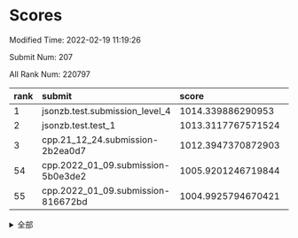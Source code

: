 # Scores

Modified Time: 2022-02-19 11:19:26

Submit Num: 207

All Rank Num: 220797

| rank |               submit               |       score        |       sigma        | pk_num |
| :--- | :--------------------------------- | :----------------- | :----------------- | :----- |
| 1    | jsonzb.test.submission_level_4     | 1014.339886290953  | 0.8548157106795196 | 4268   |
| 2    | jsonzb.test.test_1                 | 1013.3117767571524 | 0.82592564863737   | 4261   |
| 3    | cpp.21_12_24.submission-2b2ea0d7   | 1012.3947370872903 | 0.8017087424050219 | 4272   |
| 54   | cpp.2022_01_09.submission-5b0e3de2 | 1005.9201246719844 | 0.7235094977998742 | 4268   |
| 55   | cpp.2022_01_09.submission-816672bd | 1004.9925794670421 | 0.7174225568516184 | 4271   |


<details>
<summary>全部</summary>

| rank |                 submit                 |       score        |       sigma        | pk_num |
| :--- | :------------------------------------- | :----------------- | :----------------- | :----- |
| 1    | jsonzb.test.submission_level_4         | 1014.339886290953  | 0.8548157106795196 | 4268   |
| 2    | jsonzb.test.test_1                     | 1013.3117767571524 | 0.82592564863737   | 4261   |
| 3    | cpp.21_12_24.submission-2b2ea0d7       | 1012.3947370872903 | 0.8017087424050219 | 4272   |
| 4    | gobigger.level_3.submission_level_3_19 | 1012.1090780928744 | 0.7867476917151096 | 4268   |
| 5    | gobigger.level_3.submission_level_3_32 | 1011.5791884651773 | 0.7657233977699881 | 4270   |
| 6    | gobigger.level_3.submission_level_3_2  | 1011.5198982661686 | 0.8014406604126935 | 4269   |
| 7    | gobigger.level_3.submission_level_3_4  | 1011.458216210382  | 0.7827127292333447 | 4265   |
| 8    | gobigger.level_3.submission_level_3_35 | 1011.2812336637559 | 0.7719054916803935 | 4267   |
| 9    | gobigger.level_3.submission_level_3_7  | 1011.0755148871959 | 0.78882637285241   | 4268   |
| 10   | gobigger.level_3.submission_level_3_10 | 1010.9216307824518 | 0.7587666845440892 | 4262   |
| 11   | gobigger.level_3.submission_level_3_25 | 1010.8565538052308 | 0.7586780083097724 | 4263   |
| 12   | gobigger.level_3.submission_level_3_12 | 1010.7966774055916 | 0.741623837320381  | 4265   |
| 13   | gobigger.level_3.submission_level_3_27 | 1010.68959926995   | 0.7848002174413725 | 4269   |
| 14   | gobigger.level_3.submission_level_3_29 | 1010.5308188017055 | 0.7382886944213883 | 4266   |
| 15   | gobigger.level_3.submission_level_3_47 | 1010.4969054832334 | 0.7549275381809752 | 4261   |
| 16   | gobigger.level_3.submission_level_3_48 | 1010.4094879110314 | 0.7703890379356325 | 4263   |
| 17   | gobigger.level_3.submission_level_3_36 | 1010.3891259641655 | 0.742914420254077  | 4269   |
| 18   | gobigger.level_3.submission_level_3_5  | 1010.331578108882  | 0.759949494060904  | 4271   |
| 19   | gobigger.level_3.submission_level_3_45 | 1010.253586812423  | 0.7753968815154513 | 4264   |
| 20   | gobigger.level_3.submission_level_3_46 | 1010.2485142029038 | 0.7582761505305913 | 4268   |
| 21   | gobigger.level_3.submission_level_3_39 | 1010.2373217058077 | 0.7546778685886083 | 4270   |
| 22   | gobigger.level_3.submission_level_3_14 | 1010.2363824630303 | 0.7493597553542765 | 4272   |
| 23   | gobigger.level_3.submission_level_3_37 | 1010.2260386412639 | 0.7599065010600514 | 4269   |
| 24   | gobigger.level_3.submission_level_3_17 | 1010.2233021013329 | 0.752269197270098  | 4267   |
| 25   | gobigger.level_3.submission_level_3_44 | 1010.1340072244244 | 0.7708246833799282 | 4261   |
| 26   | gobigger.level_3.submission_level_3_33 | 1010.1215079496303 | 0.7701423278656143 | 4265   |
| 27   | gobigger.level_3.submission_level_3_13 | 1010.1100911084494 | 0.7577654113512277 | 4264   |
| 28   | gobigger.level_3.submission_level_3_8  | 1010.0838906922869 | 0.7657747017336087 | 4269   |
| 29   | gobigger.level_3.submission_level_3_22 | 1009.9529382769807 | 0.7486960483594376 | 4268   |
| 30   | gobigger.level_3.submission_level_3_34 | 1009.7955804541999 | 0.730281929375518  | 4265   |
| 31   | gobigger.level_3.submission_level_3_21 | 1009.7899871636952 | 0.7726387281383627 | 4263   |
| 32   | gobigger.level_3.submission_level_3_49 | 1009.781626569704  | 0.7654952268665876 | 4266   |
| 33   | gobigger.level_3.submission_level_3_11 | 1009.7398524360699 | 0.7417498148600473 | 4267   |
| 34   | gobigger.level_3.submission_level_3_9  | 1009.697417001482  | 0.7646696166675098 | 4268   |
| 35   | gobigger.level_3.submission_level_3_0  | 1009.6968305433542 | 0.7664165730172919 | 4271   |
| 36   | gobigger.level_3.submission_level_3_40 | 1009.6454979511691 | 0.7400199908062216 | 4268   |
| 37   | gobigger.level_3.submission_level_3_43 | 1009.6141976578596 | 0.752670607740608  | 4269   |
| 38   | gobigger.level_3.submission_level_3_1  | 1009.6027323341561 | 0.775370855295578  | 4267   |
| 39   | gobigger.level_3.submission_level_3_16 | 1009.5874404865067 | 0.7544459942520286 | 4266   |
| 40   | gobigger.level_3.submission_level_3_26 | 1009.5392539877214 | 0.7652161270460618 | 4265   |
| 41   | gobigger.level_3.submission_level_3_6  | 1009.3575183184946 | 0.7565356475195434 | 4266   |
| 42   | gobigger.level_3.submission_level_3_15 | 1009.341154243068  | 0.761420770286357  | 4268   |
| 43   | gobigger.level_3.submission_level_3_38 | 1009.2847092333693 | 0.7684972550860026 | 4266   |
| 44   | gobigger.level_3.submission_level_3_30 | 1009.2090907293295 | 0.7450143990259243 | 4272   |
| 45   | gobigger.level_3.submission_level_3_28 | 1009.1885331673723 | 0.7523501303712247 | 4273   |
| 46   | gobigger.level_3.submission_level_3_24 | 1009.1706372800194 | 0.7642889889147935 | 4268   |
| 47   | gobigger.level_3.submission_level_3_23 | 1009.1633540693692 | 0.7219250273796447 | 4267   |
| 48   | gobigger.level_3.submission_level_3_42 | 1009.1147135981371 | 0.7297468150310903 | 4265   |
| 49   | gobigger.level_3.submission_level_3_41 | 1009.0245100014287 | 0.7587298623560688 | 4266   |
| 50   | gobigger.level_3.submission_level_3_31 | 1008.9595628868711 | 0.7540185582705916 | 4264   |
| 51   | gobigger.level_3.submission_level_3_18 | 1008.7827069093571 | 0.7471395470340232 | 4259   |
| 52   | gobigger.level_3.submission_level_3_20 | 1008.3874406404435 | 0.736026358834402  | 4268   |
| 53   | gobigger.level_3.submission_level_3_3  | 1008.3766479495509 | 0.736810431190484  | 4263   |
| 54   | cpp.2022_01_09.submission-5b0e3de2     | 1005.9201246719844 | 0.7235094977998742 | 4268   |
| 55   | cpp.2022_01_09.submission-816672bd     | 1004.9925794670421 | 0.7174225568516184 | 4271   |
| 56   | gobigger.level_1.submission_level_1_21 | 1004.971815074027  | 0.7239090600568026 | 4267   |
| 57   | gobigger.level_1.submission_level_1_43 | 1004.8940346420208 | 0.722241655618851  | 4259   |
| 58   | gobigger.level_1.submission_level_1_36 | 1004.6823317323843 | 0.714081737707706  | 4263   |
| 59   | gobigger.level_1.submission_level_1_23 | 1004.6310566537976 | 0.7177323675924268 | 4272   |
| 60   | gobigger.level_1.submission_level_1_34 | 1004.5582595746189 | 0.7229106374156697 | 4262   |
| 61   | gobigger.level_1.submission_level_1_45 | 1004.4108247200141 | 0.7226599568023654 | 4262   |
| 62   | gobigger.level_1.submission_level_1_30 | 1004.360336832515  | 0.707662226966527  | 4272   |
| 63   | gobigger.level_1.submission_level_1_7  | 1004.2889484675691 | 0.7266614713645194 | 4272   |
| 64   | gobigger.level_1.submission_level_1_38 | 1004.180096345955  | 0.7151799937985414 | 4263   |
| 65   | gobigger.level_1.submission_level_1_0  | 1004.0775754390922 | 0.7201269866457859 | 4265   |
| 66   | gobigger.level_1.submission_level_1_37 | 1003.916104788443  | 0.7167169421131889 | 4264   |
| 67   | gobigger.level_1.submission_level_1_42 | 1003.8434448729126 | 0.7212432790786589 | 4267   |
| 68   | gobigger.level_1.submission_level_1_15 | 1003.8349682494476 | 0.7122715838721617 | 4267   |
| 69   | gobigger.level_1.submission_level_1_24 | 1003.7150715784238 | 0.7235616342664642 | 4265   |
| 70   | gobigger.level_1.submission_level_1_10 | 1003.6708521149461 | 0.712181868898766  | 4266   |
| 71   | gobigger.level_1.submission_level_1_8  | 1003.6482636477825 | 0.7111831938834459 | 4272   |
| 72   | gobigger.level_1.submission_level_1_46 | 1003.6429447414296 | 0.7141287953336423 | 4264   |
| 73   | gobigger.level_1.submission_level_1_20 | 1003.6198827927199 | 0.7147708061374156 | 4269   |
| 74   | gobigger.level_1.submission_level_1_32 | 1003.5821748643316 | 0.7208025689304456 | 4264   |
| 75   | gobigger.level_1.submission_level_1_26 | 1003.5795834145763 | 0.7102764510645987 | 4269   |
| 76   | gobigger.level_1.submission_level_1_25 | 1003.5726915929343 | 0.7221800976571173 | 4265   |
| 77   | gobigger.level_1.submission_level_1_1  | 1003.558672857521  | 0.7104676074974086 | 4257   |
| 78   | gobigger.level_1.submission_level_1_3  | 1003.4779834529388 | 0.7111698170849982 | 4264   |
| 79   | gobigger.level_1.submission_level_1_6  | 1003.3877575515279 | 0.7196539422090684 | 4266   |
| 80   | gobigger.level_1.submission_level_1_18 | 1003.3689015045939 | 0.7028482445987098 | 4268   |
| 81   | gobigger.level_1.submission_level_1_33 | 1003.2815770623754 | 0.708168704921848  | 4268   |
| 82   | gobigger.level_1.submission_level_1_40 | 1003.2513069579778 | 0.7212938709124905 | 4264   |
| 83   | gobigger.level_1.submission_level_1_28 | 1003.2475228029878 | 0.7126408318010147 | 4270   |
| 84   | gobigger.level_1.submission_level_1_17 | 1003.160974434566  | 0.7135079604272698 | 4267   |
| 85   | gobigger.level_1.submission_level_1_31 | 1003.0847330365907 | 0.7222346544598192 | 4272   |
| 86   | gobigger.level_1.submission_level_1_22 | 1003.0360519104235 | 0.7180303800729174 | 4269   |
| 87   | gobigger.level_1.submission_level_1_9  | 1003.0186579330291 | 0.7234581635997838 | 4264   |
| 88   | gobigger.level_1.submission_level_1_49 | 1003.0103967341119 | 0.7152642191463298 | 4268   |
| 89   | gobigger.level_1.submission_level_1_41 | 1002.9678179543005 | 0.7133943083515057 | 4265   |
| 90   | gobigger.level_1.submission_level_1_29 | 1002.8885679713094 | 0.7162359967081824 | 4264   |
| 91   | gobigger.level_1.submission_level_1_44 | 1002.8793101959028 | 0.7129137406314793 | 4266   |
| 92   | gobigger.level_1.submission_level_1_14 | 1002.8704582150167 | 0.7172754979310368 | 4267   |
| 93   | gobigger.level_1.submission_level_1_39 | 1002.8347534693528 | 0.7228541776007438 | 4266   |
| 94   | gobigger.level_1.submission_level_1_12 | 1002.8149550047575 | 0.712678667718037  | 4268   |
| 95   | gobigger.level_1.submission_level_1_11 | 1002.7992816572454 | 0.7192990929064039 | 4267   |
| 96   | gobigger.level_1.submission_level_1_5  | 1002.7911943795875 | 0.724032662057319  | 4269   |
| 97   | gobigger.level_1.submission_level_1_47 | 1002.7248000344251 | 0.7239185161191536 | 4256   |
| 98   | gobigger.level_1.submission_level_1_2  | 1002.5975016297816 | 0.7111721165018571 | 4266   |
| 99   | gobigger.level_1.submission_level_1_16 | 1002.5016113589073 | 0.7123113238640405 | 4268   |
| 100  | gobigger.level_1.submission_level_1_48 | 1002.2932853326453 | 0.7200646262371935 | 4267   |
| 101  | gobigger.level_1.submission_level_1_35 | 1002.1957604188707 | 0.7074037324469445 | 4264   |
| 102  | gobigger.level_1.submission_level_1_13 | 1002.011010765353  | 0.7217196978124331 | 4263   |
| 103  | gobigger.level_1.submission_level_1_27 | 1001.8505340414192 | 0.7098484687358607 | 4265   |
| 104  | gobigger.level_1.submission_level_1_19 | 1001.4682045582161 | 0.707490306774252  | 4265   |
| 105  | gobigger.level_1.submission_level_1_4  | 1000.9242552101141 | 0.7112357182297301 | 4265   |
| 106  | gobigger.random.submission_random_37   | 997.7368785527359  | 0.7204759927358085 | 4270   |
| 107  | gobigger.random.submission_random_21   | 997.3657869664135  | 0.6971519868703269 | 4272   |
| 108  | gobigger.random.submission_random_14   | 997.1172384510112  | 0.7035732214125008 | 4266   |
| 109  | gobigger.random.submission_random_38   | 997.0757693822051  | 0.7010109447182682 | 4267   |
| 110  | gobigger.random.submission_random_41   | 997.0700973255447  | 0.7083595372898206 | 4261   |
| 111  | gobigger.random.submission_random_17   | 996.9996340131104  | 0.7115874842844103 | 4268   |
| 112  | gobigger.random.submission_random_7    | 996.9307740013973  | 0.7041572087856756 | 4269   |
| 113  | gobigger.random.submission_random_28   | 996.5102675020023  | 0.7249689360431577 | 4273   |
| 114  | gobigger.random.submission_random_40   | 996.5008220343373  | 0.708333305671295  | 4264   |
| 115  | gobigger.random.submission_random_49   | 996.3834118956361  | 0.7024585809055104 | 4269   |
| 116  | gobigger.random.submission_random_9    | 996.3766440506585  | 0.7074841656924772 | 4270   |
| 117  | gobigger.random.submission_random_44   | 996.3350821919594  | 0.7082388547101853 | 4265   |
| 118  | gobigger.random.submission_random_48   | 996.3058300322532  | 0.7113464505554    | 4269   |
| 119  | gobigger.random.submission_random_47   | 996.2389083811381  | 0.6973187071714229 | 4265   |
| 120  | gobigger.random.submission_random_13   | 996.2028090411293  | 0.7328091921858356 | 4268   |
| 121  | gobigger.random.submission_random_10   | 996.1552613539727  | 0.7185556098218581 | 4268   |
| 122  | gobigger.random.submission_random_34   | 996.1428971749457  | 0.7150964881666082 | 4266   |
| 123  | gobigger.random.submission_random_5    | 996.0335045209206  | 0.7112935150221554 | 4267   |
| 124  | gobigger.random.submission_random_35   | 996.0219494189089  | 0.7054570348599619 | 4273   |
| 125  | gobigger.random.submission_random_12   | 995.9692197034043  | 0.719135951480363  | 4264   |
| 126  | gobigger.random.submission_random_6    | 995.965301959946   | 0.7226861632161804 | 4266   |
| 127  | gobigger.random.submission_random_36   | 995.9045941601348  | 0.7070038944328032 | 4263   |
| 128  | gobigger.random.submission_random_30   | 995.8446401755389  | 0.7153207199715761 | 4266   |
| 129  | gobigger.random.submission_random_3    | 995.8308826523281  | 0.709327312102619  | 4266   |
| 130  | gobigger.random.submission_random_46   | 995.7750230251487  | 0.7109160250811982 | 4269   |
| 131  | gobigger.random.submission_random_16   | 995.7495469304338  | 0.7181331160020475 | 4267   |
| 132  | gobigger.random.submission_random_1    | 995.7401720001671  | 0.7071435066644317 | 4268   |
| 133  | gobigger.random.submission_random_20   | 995.7216502801987  | 0.7194654583657579 | 4267   |
| 134  | gobigger.random.submission_random_4    | 995.7120450499145  | 0.7040727811223685 | 4267   |
| 135  | gobigger.random.submission_random_45   | 995.6927123360206  | 0.710508537504079  | 4270   |
| 136  | gobigger.random.submission_random_42   | 995.6914731910103  | 0.7168378235731336 | 4265   |
| 137  | gobigger.random.submission_random_23   | 995.6621899093112  | 0.7080205043456129 | 4266   |
| 138  | gobigger.random.submission_random_33   | 995.6362645363926  | 0.7286436411991108 | 4268   |
| 139  | gobigger.random.submission_random_18   | 995.6255339458652  | 0.7099901759706402 | 4262   |
| 140  | gobigger.random.submission_random_25   | 995.5225457861641  | 0.729596156727033  | 4266   |
| 141  | gobigger.random.submission_random_2    | 995.5034748183973  | 0.7230834068899696 | 4260   |
| 142  | gobigger.random.submission_random_11   | 995.4598872726192  | 0.728073855663996  | 4267   |
| 143  | gobigger.random.submission_random_19   | 995.4520106444814  | 0.7117809645771376 | 4270   |
| 144  | gobigger.random.submission_random_27   | 995.3847096092447  | 0.7010896816550688 | 4267   |
| 145  | gobigger.random.submission_random_15   | 995.3067287468821  | 0.7100005577396903 | 4264   |
| 146  | gobigger.random.submission_random_39   | 995.2002487688333  | 0.7212706687166378 | 4263   |
| 147  | gobigger.random.submission_random_29   | 995.158382565199   | 0.7095024409195725 | 4268   |
| 148  | gobigger.random.submission_random_43   | 995.0965255877157  | 0.7130271554352896 | 4267   |
| 149  | gobigger.random.submission_random_24   | 995.0391553310823  | 0.7301264729759348 | 4270   |
| 150  | gobigger.random.submission_random_32   | 995.024916320239   | 0.6985521940149702 | 4263   |
| 151  | gobigger.random.submission_random_22   | 995.0015061375983  | 0.7011639679127629 | 4268   |
| 152  | gobigger.random.submission_random_26   | 994.9930752890731  | 0.7202931307792683 | 4267   |
| 153  | gobigger.random.submission_random_31   | 994.9178200891149  | 0.7161215956606385 | 4269   |
| 154  | gobigger.random.submission_random_8    | 994.7140293396959  | 0.7316502005216359 | 4265   |
| 155  | gobigger.random.submission_random_0    | 994.3903434353372  | 0.7045857264831309 | 4265   |
| 156  | gobigger.level_2.submission_level_2_17 | 994.1970443514275  | 0.7193570478151826 | 4269   |
| 157  | gobigger.level_2.submission_level_2_11 | 994.1238962413121  | 0.7233694056032232 | 4265   |
| 158  | gobigger.level_2.submission_level_2_41 | 993.941784801899   | 0.737163548985015  | 4268   |
| 159  | gobigger.level_2.submission_level_2_38 | 993.6420526548997  | 0.7284062447902377 | 4265   |
| 160  | gobigger.level_2.submission_level_2_13 | 993.5109167978945  | 0.7329202747634643 | 4268   |
| 161  | gobigger.level_2.submission_level_2_10 | 993.3286565746406  | 0.7357956155639701 | 4271   |
| 162  | gobigger.level_2.submission_level_2_24 | 993.2980136462999  | 0.7523027325832685 | 4269   |
| 163  | gobigger.level_2.submission_level_2_30 | 993.1353228453652  | 0.7410656796432762 | 4263   |
| 164  | gobigger.level_2.submission_level_2_37 | 993.0401036462457  | 0.7509563570123301 | 4266   |
| 165  | gobigger.level_2.submission_level_2_6  | 992.8956638281319  | 0.7317257966745713 | 4265   |
| 166  | gobigger.level_2.submission_level_2_39 | 992.8743248011672  | 0.7398800057460424 | 4268   |
| 167  | gobigger.level_2.submission_level_2_26 | 992.8211833649615  | 0.7312966173468783 | 4270   |
| 168  | gobigger.level_2.submission_level_2_23 | 992.587239603707   | 0.7221475842917948 | 4269   |
| 169  | gobigger.level_2.submission_level_2_12 | 992.5072434274305  | 0.7501068237254138 | 4270   |
| 170  | gobigger.level_2.submission_level_2_40 | 992.4123349920376  | 0.733379856040529  | 4267   |
| 171  | gobigger.level_2.submission_level_2_27 | 992.3547834155343  | 0.7326539135808268 | 4266   |
| 172  | gobigger.level_2.submission_level_2_45 | 992.2488409259747  | 0.7379341791679292 | 4265   |
| 173  | gobigger.level_2.submission_level_2_3  | 992.2378394928254  | 0.7484993160227147 | 4271   |
| 174  | gobigger.level_2.submission_level_2_46 | 992.1621470796788  | 0.7481241330981772 | 4267   |
| 175  | gobigger.level_2.submission_level_2_21 | 992.1565674798619  | 0.7182129837266694 | 4266   |
| 176  | gobigger.level_2.submission_level_2_19 | 992.1463780729584  | 0.7356790817884798 | 4267   |
| 177  | gobigger.level_2.submission_level_2_20 | 992.111433272434   | 0.7603670895884768 | 4270   |
| 178  | gobigger.level_2.submission_level_2_0  | 992.0461091229851  | 0.7529129873548857 | 4266   |
| 179  | gobigger.level_2.submission_level_2_29 | 992.0135299455516  | 0.74909085791993   | 4270   |
| 180  | gobigger.level_2.submission_level_2_7  | 991.9416727042025  | 0.7415923605028564 | 4262   |
| 181  | gobigger.level_2.submission_level_2_4  | 991.9053389981196  | 0.7402583483124158 | 4265   |
| 182  | gobigger.level_2.submission_level_2_44 | 991.8615956001365  | 0.7407330676382515 | 4265   |
| 183  | gobigger.level_2.submission_level_2_49 | 991.8187082747899  | 0.771130202417361  | 4261   |
| 184  | gobigger.level_2.submission_level_2_16 | 991.7633802948242  | 0.7427996239900702 | 4269   |
| 185  | gobigger.level_2.submission_level_2_18 | 991.7110172386673  | 0.7414619648601687 | 4266   |
| 186  | gobigger.level_2.submission_level_2_31 | 991.6365804780813  | 0.7453699180923843 | 4266   |
| 187  | gobigger.level_2.submission_level_2_1  | 991.6062585926693  | 0.7647174845968439 | 4264   |
| 188  | gobigger.level_2.submission_level_2_32 | 991.5388718341965  | 0.7507713937848778 | 4265   |
| 189  | gobigger.level_2.submission_level_2_34 | 991.3830291002258  | 0.7598414231015884 | 4270   |
| 190  | gobigger.level_2.submission_level_2_47 | 991.3174161948707  | 0.7451310573265849 | 4268   |
| 191  | gobigger.level_2.submission_level_2_8  | 991.3074770854788  | 0.7781708856070726 | 4266   |
| 192  | gobigger.level_2.submission_level_2_2  | 991.2319341634025  | 0.7458207775354586 | 4265   |
| 193  | gobigger.level_2.submission_level_2_15 | 991.1547703147891  | 0.7561967055216953 | 4268   |
| 194  | gobigger.level_2.submission_level_2_33 | 991.1526838431153  | 0.763743903202767  | 4264   |
| 195  | gobigger.level_2.submission_level_2_43 | 991.1307756937283  | 0.7640393577879094 | 4266   |
| 196  | gobigger.level_2.submission_level_2_28 | 991.0923187277754  | 0.7709559701039308 | 4269   |
| 197  | gobigger.level_2.submission_level_2_25 | 991.0074464720069  | 0.744439757191949  | 4260   |
| 198  | gobigger.level_2.submission_level_2_22 | 990.9356598182477  | 0.7762111856967052 | 4276   |
| 199  | gobigger.level_2.submission_level_2_9  | 990.9175446457635  | 0.7823207075002456 | 4270   |
| 200  | gobigger.level_2.submission_level_2_48 | 990.8309131059362  | 0.7587724426154171 | 4261   |
| 201  | gobigger.level_2.submission_level_2_5  | 990.6784753928699  | 0.7491938440989713 | 4270   |
| 202  | gobigger.level_2.submission_level_2_36 | 990.397938983922   | 0.7572021664024396 | 4263   |
| 203  | gobigger.level_2.submission_level_2_42 | 990.3627643437204  | 0.7535889402026129 | 4267   |
| 204  | gobigger.level_2.submission_level_2_35 | 990.279987998015   | 0.7808265826504287 | 4271   |
| 205  | gobigger.level_2.submission_level_2_14 | 989.9543758296822  | 0.7535987236868773 | 4267   |
| 206  | gobigger.none.submission_none_1        | 979.3348038730827  | 1.1948191339617333 | 4264   |
| 207  | gobigger.none.submission_none_0        | 977.5453420315424  | 1.3278573423851094 | 4269   |

</details>